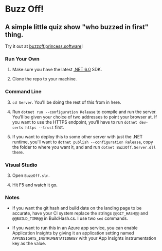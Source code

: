 # Buzz Off!
## A simple little quiz show "who buzzed in first" thing.

Try it out at [buzzoff.princess.software](https://buzzoff.princess.software)!

### Run Your Own

1. Make sure you have the latest [.NET 6.0](https://dotnet.microsoft.com/download) SDK.

2. Clone the repo to your machine.

### Command Line

3. `cd Server`. You'll be doing the rest of this from in here.

4. Run `dotnet run --configuration Release` to compile and run the server. You'll be given your choice of two addresses to point your browser at. If you want to use the HTTPS endpoint, you'll have to run `dotnet dev-certs https --trust` first.

5. If you want to deploy this to some other server with just the .NET runtime, you'll want to `dotnet publish --configuration Release`, copy the folder to where you want it, and and run `dotnet BuzzOff.Server.dll` there.

### Visual Studio

3. Open `BuzzOff.sln`.

4. Hit F5 and watch it go.

### Notes

- If you want the git hash and build date on the landing page to be accurate, have your CI system replace the strings `@@GIT_HASH@@` and `@@BUILD_TIME@@` in BuildHash.cs. I use two `sed` commands.

- If you want to run this in an Azure app service, you can enable Application Insights by giving it an application setting named `APPINSIGHTS_INSTRUMENTATIONKEY` with your App Insights instrumentation key as the value.
